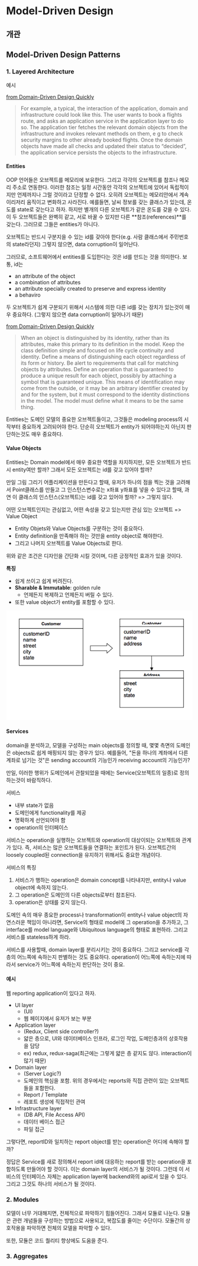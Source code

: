 # Model-Driven Design

## 개관

## Model-Driven Design Patterns

### 1. Layered Architecture

예시

[from Domain-Driven Design Quickly](http://infoq.com/books/domain-driven-design-quickly)

> For example, a typical, the interaction of the application, domain and infrastructure could look like this. The user wants to book a flights route, and asks an application service in the application layer to do so. The application tier fetches the relevant domain objects from the infrastructure and invokes relevant methods on them, e g to check security margins to other already booked flights. Once the domain objects have made all checks and updated their status to “decided”, the application service persists the objects to the infrastructure.

#### Entities

OOP 언어들은 오브젝트를 메모리에 보유한다. 그리고 각각의 오브젝트를 참조나 메모리 주소로 연동한다. 이러한 참조는 일정 시간동안 각각의 오브젝트에 있어서 독립적이지만 언제까지나 그럴 것이라고 단정할 수 없다. 오히려 오브젝트는 메모리안에서 계속 이리저리 움직이고 변화하고 사라진다. 예를들면, 날씨 정보를 갖는 클래스가 있는데, 온도를 state로 갖는다고 하자. 하지만 별개의 다른 오브젝트가 같은 온도를 갖을 수 있다. 이 두 오브젝트들은 완벽히 같고, 서로 바꿀 수 있지만 다른 **참조(references)**를 갖는다. 그러므로 그들은 entities가 아니다.

오브젝트는 반드시 구분지을 수 있는 id를 갖아야 한다(e.g. 사람 클래스에서 주민번호의 state라던지) 그렇지 않으면, data corruption이 일어난다.

그러므로, 소프트웨어에서 entities를 도입한다는 것은 id를 만드는 것을 의미한다. 보통, id는

- an attribute of the object
- a combination of attributes
- an attribute specially created to preserve and express identity
- a behaviro

두 오브젝트가 쉽게 구분되기 위해서 시스템에 의한 다른 id를 갖는 장치가 있는것이 매우 중요하다. (그렇지 않으면 data corruption이 일어나기 때문)

[from Domain-Driven Design Quickly](http://infoq.com/books/domain-driven-design-quickly)

> When an object is distinguished by its identity, rather than its attributes, make this primary to its definition in the model. Keep the class definition simple and focused on life cycle continuity and identity. Define a means of distinguishing each object regardless of its form or history. Be alert to requirements that call for matching objects by attributes. Define an operation that is guaranteed to produce a unique result for each object, possibly by attaching a symbol that is guaranteed unique. This means of identification may come from the outside, or it may be an arbitrary identifier created by and for the system, but it must correspond to the identity distinctions in the model. The model must define what it means to be the same thing.

Entities는 도메인 모델의 중요한 오브젝트들이고, 그것들은 modeling process의 시작부터 중요하게 고려되어야 한다. 단순히 오브젝트가 entity가 되어야하는지 아닌지 판단하는것도 매우 중요하다.

#### Value Objects

Entities는 Domain model에서 매우 중요한 역할을 차지하지만, 모든 오브젝트가 반드시 entity여만 할까? 그래서 모든 오브젝트는 id를 갖고 있어야 할까?

만일 그림 그리기 어플리케이션을 만든다고 할때, 유저가 하나의 점을 찍는 것을 고려해서 Point클래스를 만들고 그 인스턴스변수로는 x좌표 y좌표를 넣을 수 있다고 할때, 과연 이 클래스의 인스턴스(오브젝트)는 id를 갖고 있어야 할까? => 그렇지 않다.

어떤 오브젝트인지는 관심없고, 어떤 속성을 갖고 있는지만 관심 있는 오브젝트 => Value Object

- Entity Objets와 Value Objects를 구분하는 것이 중요하다.
- Entity definition을 만족해야 하는 것만을 entity object로 해야한다.
- 그리고 나머지 오브젝트를 Value Objects로 한다.

위와 같은 조건은 디자인을 간단화 시킬 것이며, 다른 긍정적인 효과가 있을 것이다.

**특징**

- 쉽게 쓰이고 쉽게 버려진다.
- **Sharable & Immutable**: golden rule
  - 언제든지 복제하고 언제든지 버릴 수 있다.
- 또한 value object가 entity를 포함할 수 있다.

![](./assets/value_object.png)

#### Services

domain을 분석하고, 모델을 구성하는 main objects를 정의할 때, 몇몇 측면의 도메인은 objects로 쉽게 매핑되지 않는 경우가 있다. 예를들어, "돈을 하나의 계좌에서 다른 계좌로 넘기는 것"은 sending account의 기능인가 receiving account의 기능인가?

만일, 이러한 행위가 도메인에서 관찰되었을 때에는 Service(오브젝트의 일종)로 정의하는것이 바람직하다.

서비스

- 내부 state가 없음
- 도메인에게 functionality를 제공
- 명확하게 선언되어야 함
- operation의 인터페이스

서비스는 operation을 실행하는 오브젝트와 operation의 대상이되는 오브젝트와 관계가 있다. 즉, 서비스는 많은 오브젝트들을 연결하는 포인트가 된다. 오브젝트간의 loosely coupled된 connection을 유지하기 위해서도 중요한 개념이다.

서비스의 특징

1. 서비스가 행하는 operation은 domain concept를 나타내지만, entity나 value object에 속하지 않는다.
2. 그 operation은 도메인의 다른 objects로부터 참조된다.
3. operation은 상태를 갖지 않는다.

도메인 속의 매우 종요한 process나 transformation이 entity나 value object의 자연스러운 책임이 아니라면, Service의 형태로 model에 그 operation을 추가하고, 그 interface를 model language와 Ubiquitous language의 형태로 표현하라. 그리고 서비스를 stateless하게 하라.

서비스를 사용할때, domain layer를 분리시키는 것이 중요하다. 그리고 service를 각 층의 어느쪽에 속하는지 판별하는 것도 중요하다. operation이 어느쪽에 속하는지에 따라서 service가 어느쪽에 속하는지 판단하는 것이 중요.

#### 예시

웹 reporting application이 있다고 하자.

- UI layer
  - (UI)
  - 웹 페이지에서 유저가 보는 부분
- Application layer
  - (Redux, Client side controller?)
  - 얇은 층으로, UI와 데이터베이스 인프라, 로그인 작업, 도메인층과의 상호작용을 담당
  - ex) redux, redux-saga(최근에는 그렇게 얇은 층 같지도 않다. interaction이 많기 때문)
- Domain layer
  - (Server Logic?)
  - 도메인의 핵심을 포함. 위의 경우에서는 reports와 직접 관련이 있는 오브젝트들을 포함한다.
  - Report / Template
  - 레포트 생성에 직접적인 관여
- Infrastructure layer
  - (DB API, File Access API)
  - 데이터 베이스 접근
  - 파일 접근

그렇다면, reportID와 일치하는 report object를 받는 operation은 어디에 속해야 할까?

정답은 Service를 새로 정의해서 report id에 대응하는 report를 받는 operation을 포함하도록 만들어야 할 것이다. 이는 domain layer의 서비스가 될 것이다. 그런데 이 서비스의 인터페이스 자체는 application layer에 backend와의 api로서 있을 수 있다. 그리고 그것도 하나의 서비스가 될 것이다.

### 2. Modules

모델이 너무 거대해지면, 전체적으로 파악하기 힘들어진다. 그래서 모듈로 나눈다. 모듈은 관련 개념들을 구성하는 방법으로 사용되고, 복잡도를 줄이는 수단이다. 모듈간의 상호작용을 파악하면 전체의 모델을 파악할 수 있다.

또한, 모듈은 코드 퀄리티 향상에도 도움을 준다.

### 3. Aggregates
